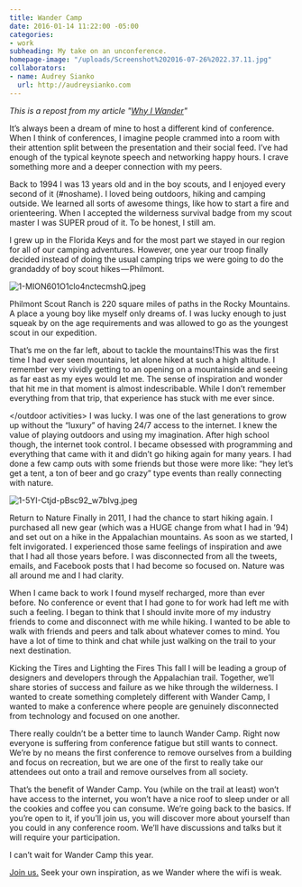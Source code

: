 ```yaml
---
title: Wander Camp
date: 2016-01-14 11:22:00 -05:00
categories:
- work
subheading: My take on an unconference.
homepage-image: "/uploads/Screenshot%202016-07-26%2022.37.11.jpg"
collaborators:
- name: Audrey Sianko
  url: http://audreysianko.com
---
```


_This is a repost from my article "[Why I Wander](https://medium.com/@imjameshall/why-i-wander-ff316e82cbd1#.pzob92w79)"_

It’s always been a dream of mine to host a different kind of conference. When I think of conferences, I imagine people crammed into a room with their attention split between the presentation and their social feed. I’ve had enough of the typical keynote speech and networking happy hours. I crave something more and a deeper connection with my peers.

Back to 1994 I was 13 years old and in the boy scouts, and I enjoyed every second of it (#noshame). I loved being outdoors, hiking and camping outside. We learned all sorts of awesome things, like how to start a fire and orienteering. When I accepted the wilderness survival badge from my scout master I was SUPER proud of it. To be honest, I still am.

I grew up in the Florida Keys and for the most part we stayed in our region for all of our camping adventures. However, one year our troop finally decided instead of doing the usual camping trips we were going to do the grandaddy of boy scout hikes — Philmont.

![1-MION601O1clo4nctecmshQ.jpeg](/uploads/1-MION601O1clo4nctecmshQ.jpeg)

Philmont Scout Ranch is 220 square miles of paths in the Rocky Mountains. A place a young boy like myself only dreams of. I was lucky enough to just squeak by on the age requirements and was allowed to go as the youngest scout in our expedition.

That’s me on the far left, about to tackle the mountains!This was the first time I had ever seen mountains, let alone hiked at such a high altitude. I remember very vividly getting to an opening on a mountainside and seeing as far east as my eyes would let me. The sense of inspiration and wonder that hit me in that moment is almost indescribable. While I don’t remember everything from that trip, that experience has stuck with me ever since.

</outdoor activities> I was lucky. I was one of the last generations to grow up without the “luxury” of having 24/7 access to the internet. I knew the value of playing outdoors and using my imagination. After high school though, the internet took control. I became obsessed with programming and everything that came with it and didn’t go hiking again for many years. I had done a few camp outs with some friends but those were more like: “hey let’s get a tent, a ton of beer and go crazy” type events than really connecting with nature.

![1-5YI-Ctjd-pBsc92_w7bIvg.jpeg](/uploads/1-5YI-Ctjd-pBsc92_w7bIvg.jpeg)

Return to Nature Finally in 2011, I had the chance to start hiking again. I purchased all new gear (which was a HUGE change from what I had in ’94) and set out on a hike in the Appalachian mountains. As soon as we started, I felt invigorated. I experienced those same feelings of inspiration and awe that I had all those years before. I was disconnected from all the tweets, emails, and Facebook posts that I had become so focused on. Nature was all around me and I had clarity.

When I came back to work I found myself recharged, more than ever before. No conference or event that I had gone to for work had left me with such a feeling. I began to think that I should invite more of my industry friends to come and disconnect with me while hiking. I wanted to be able to walk with friends and peers and talk about whatever comes to mind. You have a lot of time to think and chat while just walking on the trail to your next destination.

Kicking the Tires and Lighting the Fires This fall I will be leading a group of designers and developers through the Appalachian trail. Together, we’ll share stories of success and failure as we hike through the wilderness. I wanted to create something completely different with Wander Camp, I wanted to make a conference where people are genuinely disconnected from technology and focused on one another.

There really couldn’t be a better time to launch Wander Camp. Right now everyone is suffering from conference fatigue but still wants to connect. We’re by no means the first conference to remove ourselves from a building and focus on recreation, but we are one of the first to really take our attendees out onto a trail and remove ourselves from all society.

That’s the benefit of Wander Camp. You (while on the trail at least) won’t have access to the internet, you won’t have a nice roof to sleep under or all the cookies and coffee you can consume. We’re going back to the basics. If you’re open to it, if you’ll join us, you will discover more about yourself than you could in any conference room. We’ll have discussions and talks but it will require your participation.

I can’t wait for Wander Camp this year.

[Join us.](http://wander.camp) Seek your own inspiration, as we Wander where the wifi is weak.